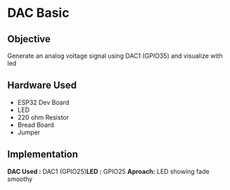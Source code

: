 # DAC Basic

## Objective
Generate an analog voltage signal using DAC1 (GPIO35) and visualize with led

## Hardware Used
- ESP32 Dev Board
- LED 
- 220 ohm Resistor
- Bread Board
- Jumper

## Implementation 
**DAC Used :** DAC1 (GPIO25)**LED :** GPIO25
**Aproach:** LED showing fade smoothy
